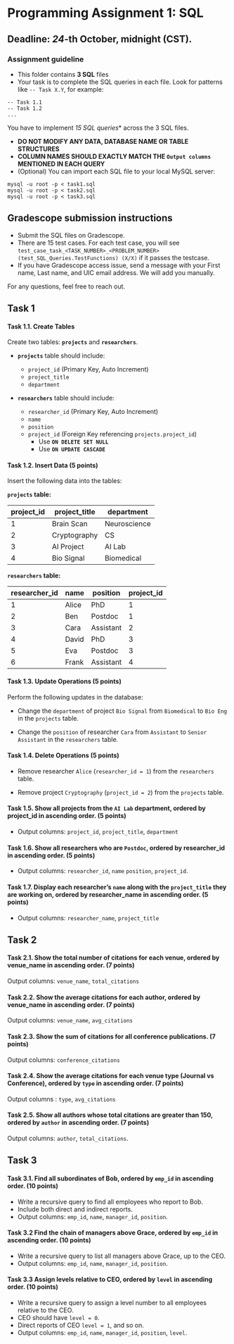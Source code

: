 # Programming Assignment 1: SQL

## Deadline: *24*-th October, midnight (CST).

### Assignment guideline
- This folder contains **3 SQL** files
- Your task is to complete the SQL queries in each file. Look for patterns like `-- Task X.Y`, for example:
```shell
-- Task 1.1
-- Task 1.2
...
```
You have to implement *15 SQL queries** across the 3 SQL files. 
- **DO NOT MODIFY ANY DATA, DATABASE NAME OR TABLE STRUCTURES**
- **COLUMN NAMES SHOULD EXACTLY MATCH THE `Output columns` MENTIONED IN EACH QUERY**
- (Optional) You can import each SQL file to your local MySQL server:
```shell
mysql -u root -p < task1.sql
mysql -u root -p < task2.sql
mysql -u root -p < task3.sql
```

## Gradescope submission instructions
- Submit the SQL files on Gradescope.
- There are 15 test cases. For each test case, you will see `test_case_task_<TASK_NUMBER>_<PROBLEM_NUMBER> (test_SQL_Queries.TestFunctions) (X/X)` if it passes the testcase.   
- If you have Gradescope access issue, send a message with your First name, Last name, and UIC email address. We will add you manually.

For any questions, feel free to reach out.

## Task 1

#### Task 1.1. Create Tables
Create two tables: **`projects`** and **`researchers`**.

- **`projects`** table should include:
  - `project_id` (Primary Key, Auto Increment)
  - `project_title`
  - `department`

- **`researchers`** table should include:
  - `researcher_id` (Primary Key, Auto Increment)
  - `name`
  - `position`
  - `project_id` (Foreign Key referencing `projects.project_id`)
    - Use **`ON DELETE SET NULL`**
    - Use **`ON UPDATE CASCADE`**


#### Task 1.2. Insert Data (5 points)
Insert the following data into the tables:

**`projects` table:**

| project_id | project_title  | department   |
|------------|----------------|-------------|
| 1          | Brain Scan     | Neuroscience|
| 2          | Cryptography   | CS          |
| 3          | AI Project     | AI Lab      |
| 4          | Bio Signal     | Biomedical  |

**`researchers` table:**

| researcher_id | name  | position   | project_id |
|---------------|-------|-----------|------------|
| 1             | Alice | PhD       | 1          |
| 2             | Ben   | Postdoc   | 1          |
| 3             | Cara  | Assistant | 2          |
| 4             | David | PhD       | 3          |
| 5             | Eva   | Postdoc   | 3          |
| 6             | Frank | Assistant | 4          |


#### Task 1.3. Update Operations (5 points)

Perform the following updates in the database:

- Change the `department` of project `Bio Signal` from `Biomedical` to `Bio Eng` in the `projects` table.
   
- Change the `position` of researcher `Cara` from `Assistant` to `Senior Assistant` in the `researchers` table.


#### Task 1.4. Delete Operations (5 points)
- Remove researcher `Alice` (`researcher_id = 1`) from the `researchers` table.

- Remove project `Cryptography` (`project_id = 2`) from the `projects` table.

#### Task 1.5. Show all projects from the `AI Lab` department, ordered by project_id in ascending order. (5 points)

- Output columns: `project_id`, `project_title`, `department` 

#### Task 1.6. Show all researchers who are `Postdoc`, ordered by researcher_id in ascending order. (5 points)

- Output columns: `researcher_id`, `name` `position`, `project_id`.

#### Task 1.7. Display each researcher’s `name` along with the `project_title` they are working on, ordered by researcher_name in ascending order. (5 points)

- Output columns: `researcher_name`, `project_title`

## Task 2


#### Task 2.1. Show the total number of citations for each venue, ordered by venue_name in ascending order. (7 points)

Output columns: `venue_name`, `total_citations`


#### Task 2.2. Show the average citations for each author, ordered by venue_name in ascending order. (7 points)

Output columns: `venue_name`, `avg_citations`


#### Task 2.3. Show the sum of citations for all conference publications. (7 points)
Output columns: `conference_citations`

#### Task 2.4. Show the average citations for each venue type (Journal vs Conference), ordered by `type` in ascending order. (7 points)
Output columns : `type`, `avg_citations`


#### Task 2.5. Show all authors whose total citations are greater than 150, ordered by `author` in ascending order. (7 points)
Output columns: `author`, `total_citations`.


## Task 3

#### Task 3.1. Find all subordinates of Bob, ordered by `emp_id` in ascending order. (10 points)

- Write a recursive query to find all employees who report to Bob.
- Include both direct and indirect reports.
- Output columns: `emp_id`, `name`, `manager_id`, `position`.


#### Task 3.2 Find the chain of managers above Grace, ordered by `emp_id` in ascending order. (10 points)
- Write a recursive query to list all managers above Grace, up to the CEO.
- Output columns: `emp_id`, `name`, `manager_id`, `position`.

#### Task 3.3 Assign levels relative to CEO, ordered by `level` in ascending order. (10 points)
- Write a recursive query to assign a level number to all employees relative to the CEO.
- CEO should have `level = 0`.
- Direct reports of CEO `level = 1`, and so on.
- Output columns: `emp_id`, `name`, `manager_id`, `position`, `level`.
